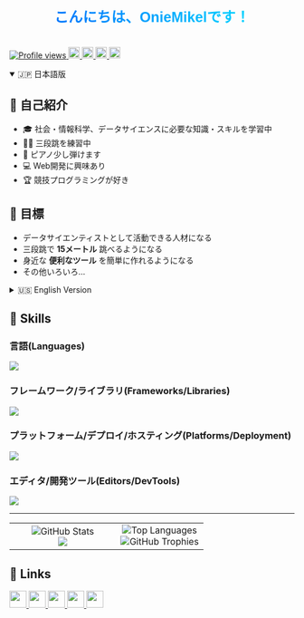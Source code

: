 <h1 align="center">
  <svg viewBox="0 0 800 100" xmlns="http://www.w3.org/2000/svg">
    <text x="50%" y="50%" text-anchor="middle" dominant-baseline="middle"
          font-size="40" font-family="Arial, sans-serif" fill="url(#grad)">
      こんにちは、OnieMikelです！
    </text>
    <defs>
      <linearGradient id="grad" x1="0%" y1="0%" x2="100%" y2="0%">
        <stop offset="0%" stop-color="#0073ff">
          <animate attributeName="stop-color"
                   values="#0073ff;#00ff55;#0073ff"
                   dur="6s" repeatCount="indefinite" />
        </stop>
        <stop offset="100%" stop-color="#00d5ff">
          <animate attributeName="stop-color"
                   values="#00d5ff;#0073ff;#00ff55"
                   dur="6s" repeatCount="indefinite" />
        </stop>
      </linearGradient>
    </defs>
  </svg>
</h1>

<p align="left">
  <a href="https://github.com/oniemikel/oniemikel/">
    <img src="https://komarev.com/ghpvc/?username=oniemikel" alt="Profile views" />
  </a>
  <a href="https://github.com/oniemikel">
    <img height="20" src="https://img.shields.io/github/followers/oniemikel?label=follow&logo=github&style=flat" />
  </a>
  <a href="https://stackoverflow.com/users/5720201/oniemikel">
    <img height="20" src="https://img.shields.io/stackexchange/stackoverflow/r/5720201?label=StackOverflow&logo=stack-overflow&style=flat" />
  </a>
  <a href="http://qiita.com/oniemikel">
    <img height="20" src="https://qiita-badge.apiapi.app/s/oniemikel/posts.svg" />
  </a>
  <a href="http://qiita.com/oniemikel">
    <img height="20" src="https://qiita-badge.apiapi.app/s/oniemikel/contributions.svg" />
  </a>
</p>

<details open>
<summary>🇯🇵 日本語版</summary>

## 👋 自己紹介
- 🎓 社会・情報科学、データサイエンスに必要な知識・スキルを学習中  
- 🏃‍♂️ 三段跳を練習中  
- 🎹 ピアノ少し弾けます  
- 💻 Web開発に興味あり  
- 🏆 競技プログラミングが好き

## 🌱 目標
- データサイエンティストとして活動できる人材になる  
- 三段跳で **15メートル** 跳べるようになる  
- 身近な **便利なツール** を簡単に作れるようになる  
- その他いろいろ…

</details>

<details>

<summary>🇺🇸 English Version</summary>

## 👋 About Me
- 🎓 Learning **social & information sciences** and skills needed for **data science**  
- 🏃‍♂️ Practicing **triple jump**  
- 🎹 Play a little **piano**  
- 💻 Interested in **Web Development**  
- 🏆 Passionate about **Competitive Programming**

## 🌱 Goals
- Become a **data scientist** capable of practical work  
- Jump **15 meters in triple jump**  
- Create **useful tools** easily for daily life  
- And more…

</details>


## 🚀 Skills
### 言語(Languages)
<p align="left">
  <img src="https://skillicons.dev/icons?i=python,html,js,css,ts,latex" />
</p>

### フレームワーク/ライブラリ(Frameworks/Libraries)
<p align="left">
  <img src="https://skillicons.dev/icons?i=react,nextjs,tailwind" />
</p>

### プラットフォーム/デプロイ/ホスティング(Platforms/Deployment)
<p align="left">
  <img src="https://skillicons.dev/icons?i=vercel,nodejs" />
</p>

### エディタ/開発ツール(Editors/DevTools)
<p align="left">
  <img src="https://skillicons.dev/icons?i=vscode,figma,git,github" />
</p>

---

<table width="100%" border="0" cellspacing="0" cellpadding="0">
  <tr>
    <td width="55%" align="center">
      <img src="https://github-readme-stats-oniemikel.vercel.app/api?username=oniemikel&theme=algolia&show_icons=true&mode=weekly&coun_private=true&include_all_commits=true" alt="GitHub Stats" />
      <br/>
      <img src="https://github-readme-streak-stats-osnm.vercel.app?user=oniemikel&theme=github-dark&border_radius=6&mode=weekly&fire=E95353&border=FFFFFF&stroke=FFFFFF&ring=3B82FF&dates=3672FF" />
    </td>
    <td width="54%" align="center">
      <img src="https://github-readme-stats-oniemikel.vercel.app/api/top-langs?username=oniemikel&show_icons=true&locale=en&theme=github_dark&count_private=true&include_all_commits=true" alt="Top Languages" />
      <br/>
      <img src="https://github-profile-trophy.vercel.app/?username=oniemikel&theme=algolia&margin-w=15&margin-h=15&column=3&rank=-C,-?" alt="GitHub Trophies" />
    </td>
  </tr>
</table>



## 🔗 Links

<p align="left">
  <a href="https://github.com/oniemikel">
    <img height="30" src="https://img.shields.io/github/followers/oniemikel?label=GitHub&logo=github&style=flat" />
  </a>
  <a href="https://qiita.com/oniemikel">
    <img height="30" src="https://img.shields.io/badge/Qiita-000000?style=flat&logo=qiita&logoColor=white" />
  </a>
  <a href="https://atcoder.jp/users/oniemikel">
    <img height="30" src="https://img.shields.io/badge/AtCoder-FF6600?style=flat&logo=atcoder&logoColor=white" />
  </a>
  <a href="https://scratch.mit.edu/users/oniemikel/">
    <img height="30" src="https://img.shields.io/badge/Scratch-FFCC00?style=flat&logo=scratch&logoColor=white" />
  </a>
  <a href="https://openprocessing.org/user/323950#activity">
    <img height="30" src="https://img.shields.io/badge/OpenProcessing-0000FF?style=flat&logo=processingfoundation&logoColor=white" />
  </a>
</p>
